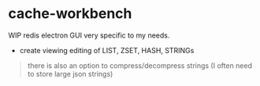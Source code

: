 # cache-workbench

WIP redis electron GUI very specific to my needs.

* create viewing editing of LIST, ZSET, HASH, STRINGs
> there is also an option to compress/decompress strings (I often need to store large json strings)

